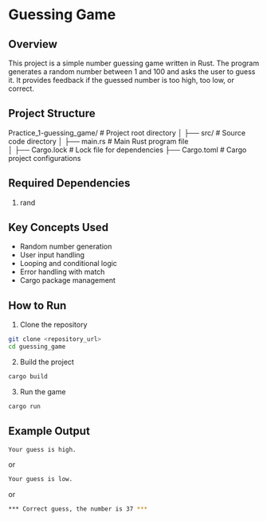 # Guessing Game

## Overview
This project is a simple number guessing game written in Rust. The program generates a random number between 1 and 100 and asks the user to guess it. It provides feedback if the guessed number is too high, too low, or correct.


## Project Structure
Practice_1-guessing_game/      # Project root directory
│
├── src/                       # Source code directory
│   ├── main.rs                # Main Rust program file  
│
├── Cargo.lock                 # Lock file for dependencies
├── Cargo.toml                 # Cargo project configurations

## Required Dependencies
1) rand

## Key Concepts Used
- Random number generation
- User input handling
- Looping and conditional logic
- Error handling with match
- Cargo package management


## How to Run
1. Clone the repository
```bash
git clone <repository_url>
cd guessing_game
```
2. Build the project
```bash
cargo build
```
3. Run the game
```bash
cargo run
```
## Example Output
```bash
Your guess is high.
```
or
```bash
Your guess is low.
```
or
```bash
*** Correct guess, the number is 37 ***
```





